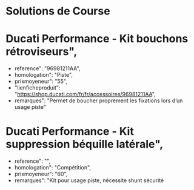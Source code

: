 # Solutions de Course
# Ducati Performance - Kit bouchons rétroviseurs",
- reference": "96981211AA",
- homologation": "Piste",
- prixmoyeneur": "55",
- "lienficheproduit": "https://shop.ducati.com/fr/fr/accessoires/96981211AA",
- remarques": "Permet de boucher proprement les fixations lors d’un usage piste"

# Ducati Performance - Kit suppression béquille latérale",
- reference": "",
- homologation": "Compétition",
- prixmoyeneur": "60",
- remarques": "Kit pour usage piste, nécessite shunt sécurité
